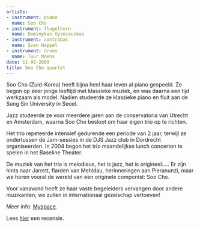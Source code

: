 ```yaml
---
artists:
- instrument: piano
  name: Soo Cho
- instrument: flugelhorn
  name: Dominykas Vysniauskas
- instrument: contrabas
  name: Sven Happel
- instrument: drums
  name: Tuur Moens
date: 11-09-2009
title: Soo Cho quartet
---
```

Soo Cho (Zuid-Korea) heeft bijna heel haar leven al piano gespeeld. 
Ze begon op zeer jonge leeftijd met klassieke muziek, en was daarna een tijd 
werkzaam als model. Nadien studeerde ze klassieke piano en fluit aan de 
Sung Sin University in Seoel. 

Jazz studeerde ze voor meerdere jaren aan de conservatoria van Utrecht 
en Amsterdam, waarna Soo Cho besloot om haar eigen trio op te richten. 

Het trio repeteerde intensief gedurende een periode van 2 jaar, terwijl 
ze ondertussen de Jam-sessies in de DJS Jazz club in Dordrecht organiseerden. 
In 2004 begon het trio maandelijkse lunch concerten te spelen in het Baseline Theater. 

De muziek van het trio is melodieus, het is jazz, het is origineel..... 
Er zijn hints naar Jarrett, flarden van Mehldau, herinneringen aan Pieranunzi, 
maar we horen vooral de wereld van een originele componist: Soo Cho. 

Voor vanavond heeft ze haar vaste begeleiders vervangen door andere muzikanten; 
we zullen in internationaal gezelschap vertoeven!

Meer info: [Myspace](http://www.myspace.com/soochojazz). 

Lees [hier](http://www.draaiomjeoren.com:80/2009/07/elegante-kamerjazz-van-een-uitgelezen.html) een recensie.
